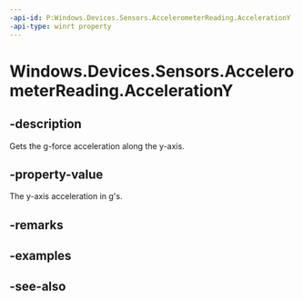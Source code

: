 ----api-id: P:Windows.Devices.Sensors.AccelerometerReading.AccelerationY
-api-type: winrt property
---<!-- Property syntaxpublic double AccelerationY { get; }--># Windows.Devices.Sensors.AccelerometerReading.AccelerationY## -descriptionGets the g-force acceleration along the y-axis.## -property-valueThe y-axis acceleration in g's.## -remarks## -examples## -see-also